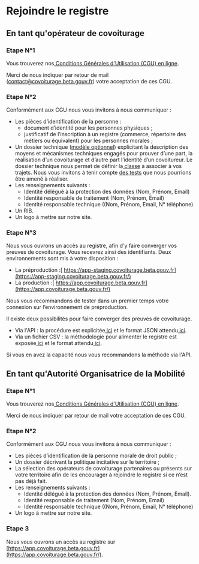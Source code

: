 # Rejoindre le registre

## En tant qu'opérateur de covoiturage

### Etape N°1

Vous trouverez nos[ Conditions Générales d'Utilisation \(CGU\) en ligne](https://registre-preuve-de-covoiturage.gitbook.io/produit/cgu).

Merci de nous indiquer par retour de mail \(contact@covoiturage.beta.gouv.fr\) votre acceptation de ces CGU.

### Etape N°2

Conformément aux CGU nous vous invitons à nous communiquer :

* Les pièces d’identification de la personne :
  * document d’identité pour les personnes physiques ;
  * justificatif de l’inscription à un registre \(commerce, répertoire des métiers ou équivalent\) pour les personnes morales ; 
* Un dossier technique \([modèle optionnel](https://docs.google.com/document/d/1TAxFoJjywKWHsthGvknGZov-CvlL5l8f_KSnOtxjDAU/edit?usp=sharing)\) explicitant la description des moyens et mécanismes techniques engagés pour prouver d’une part, la réalisation d’un covoiturage et d’autre part l’identité d’un covoitureur. Le dossier technique nous permet de définir la[ classe](https://registre-preuve-de-covoiturage.gitbook.io/produit/specifications/classes-de-preuve-de-covoiturage) à associer à vos trajets. Nous vous invitons à tenir compte [des tests](https://docs.google.com/spreadsheets/d/1Mjp1KqQDBw3_7noW66oatN2WqpgCkY-9Ov7JFfbIZYA/edit#gid=0) que nous pourrions être amené à réaliser. 
* Les renseignements suivants :
  * Identité délégué à la protection des données \(Nom, Prénom, Email\)
  * Identité responsable de traitement \(Nom, Prénom, Email\)
  * Identité responsable technique \(\(Nom, Prénom, Email, N° téléphone\)
* Un RIB.
* Un logo à mettre sur notre site.

### Etape N°3

Nous vous ouvrons un accès au registre, afin d'y faire converger vos preuves de covoiturage. Vous recevrez ainsi des identifiants. Deux environnements sont mis à votre disposition :

* La préproduction :[ https://app-staging.covoiturage.beta.gouv.fr](https://app-staging.covoiturage.beta.gouv.fr/)  
* La production :[ https://app.covoiturage.beta.gouv.fr](https://app.covoiturage.beta.gouv.fr/)

Nous vous recommandons de tester dans un premier temps votre connexion sur l’environnement de préproduction.

Il existe deux possibilités pour faire converger des preuves de covoiturage.

* Via l'API : la procédure est explicitée[ ici](https://registre-preuve-de-covoiturage.gitbook.io/produit/api/envoyer-des-trajets) et le format JSON attendu[ ici](https://registre-preuve-de-covoiturage.gitbook.io/produit/api/schema-json).
* Via un fichier CSV : la méthodologie pour alimenter le registre est exposée[ ici](https://registre-preuve-de-covoiturage.gitbook.io/produit/mode-demploi/alimenter-le-registre-via-des-tableurs) et le format attendu[ ici](https://registre-preuve-de-covoiturage.gitbook.io/produit/api/schema-csv).

Si vous en avez la capacité nous vous recommandons la méthode via l'API.

## En tant qu'Autorité Organisatrice de la Mobilité

### Etape N°1

Vous trouverez nos[ Conditions Générales d'Utilisation \(CGU\) en ligne](https://registre-preuve-de-covoiturage.gitbook.io/produit/cgu).

Merci de nous indiquer par retour de mail votre acceptation de ces CGU.

### Etape N°2

Conformément aux CGU nous vous invitons à nous communiquer :

* Les pièces d’identification de la personne morale de droit public ; 
* Un dossier décrivant la politique incitative sur le territoire ;
* La sélection des opérateurs de covoiturage partenaires ou présents sur votre territoire afin de les encourager à rejoindre le registre si ce n’est pas déjà fait. 
* Les renseignements suivants :
  * Identité délégué à la protection des données \(Nom, Prénom, Email\).
  * Identité responsable de traitement \(Nom, Prénom, Email\)
  * Identité responsable technique \(\(Nom, Prénom, Email, N° téléphone\)
* Un logo à mettre sur notre site.

### **Etape 3**

Nous vous ouvrons un accès au registre sur [https://app.covoiturage.beta.gouv.fr](https://app.covoiturage.beta.gouv.fr/).

  
  


